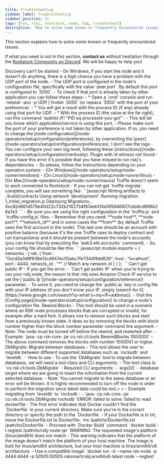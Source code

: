 ```yaml
---
title: Troubleshooting
sidebar_label: Troubleshooting
sidebar_position: 11
tags: [rsk, rskj, rootstock, node, faq, troubleshoot]
description: "How to solve some known or frequently encountered issues when working with RSKj"
---
```


This section explains how to solve some known or frequently encountered issues.

If what you need is not in this section, **contact us** without hesitation through the [Rootstock Community on Discord](https://rootstock.io/discord). We will be happy to help you!

<Accordion>
  <Accordion.Item eventKey="0">
    <Accordion.Header as="h3">Discovery can't be started</Accordion.Header>
    <Accordion.Body>
        - On Windows, if you start the node and it doesn't do anything, there is a high chance you have a problem with the UDP port of the node.
        - The UDP port is configured in the node's configuration file, specifically with the value `peer.port`. By default this port is configured to `5050`.
        - To check if that port is already taken by other application you can follow these steps:
        - * Open a `cmd` console and run `netstat -ano -p UDP | findstr :5050` (or replace `5050` with the port of your preference).
        - * You will get a result with the process ID (if any) already using that port for UDP.
        - * With the process ID (the value at the far right), run this command `tasklist /FI "PID eq processId-you-got"`.
        - This will let you know which application/service is using this port.
        - Please make sure the port of your preference is not taken by other application. If so, you need to change the [node configuration](/node-operators/setup/configuration/preferences), by overwriting the [peer](/node-operators/setup/configuration/preferences).
    </Accordion.Body>
  </Accordion.Item>
  <Accordion.Item eventKey="1">
    <Accordion.Header as="h3">I don't see the logs</Accordion.Header>
    <Accordion.Body>
       - You can configure your own log level, following these [instructions](/node-operators/setup/configuration/verbosity).
    </Accordion.Body>
  </Accordion.Item>
  <Accordion.Item eventKey="2">
    <Accordion.Header as="h3">Plugin with id witness not found</Accordion.Header>
    <Accordion.Body>
        - If you have this error it's possible that you have missed to run rskj's dependencies.
        - So please, follow the instructions depending on your operation system:
        - [On Windows](/node-operators/setup/node-runner/windows)
        - [On Linux](/node-operators/setup/node-runner/linux)
        - [On Mac](/node-operators/setup/node-runner/macos)
    </Accordion.Body>
  </Accordion.Item>
  <Accordion.Item eventKey="3">
    <Accordion.Header as="h3">Truffle doesn't seem to work connected to Rootstock</Accordion.Header>
    <Accordion.Body>
       - If you can not get `truffle migrate` complete, you will see something like:
        ```javascript
            Writing artifacts to ./build/contracts
            Using network 'development'.
            Running migration: 1_initial_migration.js
            Deploying Migrations...
            0xc82d661d579e40d22c732b2162734f97aeb13fa095946927cbb8cd896b26a7a3
        ```
        - Be sure you are using the right configuration in the `truffle.js` and `truffle-config.js` files.
        - Remember that you need: **node host**, **node port**, **network_id** and in some cases the **from** (by default Truffle uses the first account in the node). This last one should be an account with positive balance (because it's the one Truffle uses to deploy contract and run transactions) and it should be present between the node's accounts (you can know that by executing the `web3.eth.accounts` command).
        - So, your config file should be like this:
        ``` javascript
        module.exports = {
        networks : {
            rsk: {
                from : "0xcd2a3d9f938e13cd947ec05abc7fe734df8dd826",
                host : "localhost",
                port : 4444,
                network_id : "*" // Match any network id
                }
            }
        };
        ```
    </Accordion.Body>
  </Accordion.Item>
  <Accordion.Item eventKey="4">
    <Accordion.Header as="h3">Can't get public IP</Accordion.Header>
    <Accordion.Body>
        - If you get the error:
        - `Can't get public IP` when you're trying to run your rskj node, the reason is that rskj uses Amazon Check IP service to set the [`public.ip`](/node-operators/setup/configuration/reference/) parameter.
        - To solve it, you need to change the `public.ip` key in config file with your IP address (if you don't know your IP, simply [search for it](https://www.google.com/search?q=what's+my+IP+address)).
        - Visit the [Config page](/node-operators/setup/configuration/) to change a node's configuration file.
    </Accordion.Body>
  </Accordion.Item>
  <Accordion.Item eventKey="5">
    <Accordion.Header as="h3">Rewind Blocks</Accordion.Header>
    <Accordion.Body>
        - This tool should be used in a scenario where an RSK node processes blocks that are corrupted or invalid, for example after a hard fork. It allows one to remove such blocks and start from a previously known state. It does so by removing the blocks with block number higher than the block number parameter command line argument.
        - Note: The node must be turned off before the rewind, and restarted after.
        - Example:
        `java -cp rsk-core-<VERSION>.jar co.rsk.cli.tools.RewindBlocks 1000000`
        - The above command removes the blocks with number 1000001 or higher.
    </Accordion.Body>
  </Accordion.Item>
  <Accordion.Item eventKey="6">
    <Accordion.Header as="h3">DbMigrate: Migrate between databases</Accordion.Header>
    <Accordion.Body>
       - This tool allows the user to migrate between different supported databases such as `rocksdb` and `leveldb`. 
        - How to use
           - To use the `DbMigrate` tool to migrate between databases, we will need a tool class and CLI arguments.
        - The tool class is: `co.rsk.cli.tools.DbMigrate`
        - Required CLI arguments:
            - `args[0]` - database target where we are going to insert the information from the current selected database.
            - Note: You cannot migrate to the same database or an error will be thrown. It is highly recommended to turn off the node in order to perform the migration since latest data could be lost.> > - Example migrating from `leveldb` to `rocksdb`:
            - `java -cp rsk-core-<VERSION>.jar co.rsk.cli.tools.DbMigrate rocksdb`
    </Accordion.Body>
  </Accordion.Item>
  <Accordion.Item eventKey="7">
    <Accordion.Header as="h3"> ERROR: failed to solve: failed to read dockerfile</Accordion.Header>
    <Accordion.Body>
        - The first error indicates that Docker couldn't find the `Dockerfile` in your current directory. Make sure you're in the correct directory or specify the path to the `Dockerfile`
        - If your Dockerfile is in txt, move the Dockerfile.txt to Dockerfile: `mv /path/to/Dockerfile.txt /path/to/Dockerfile`
        - Proceed with `Docker Build` command: `docker build -t regtest /path/to/rskj-node-jar`
    </Accordion.Body>
  </Accordion.Item>
  <Accordion.Item eventKey="8">
    <Accordion.Header as="h3">WARNING: The requested image's platform (linux/amd64) does not match</Accordion.Header>
    <Accordion.Body>
       - This warning indicates that the platform of the image doesn't match the platform of your host machine. The image is built for linux/amd64 architecture, but your host machine is linux/arm64/v8 architecture.
        - Use a compatible image: `docker run -d --name rsk-node -p 4444:4444 -p 50505:50505 rsksmart/rskj:arm64v8-latest node --regtest`
    </Accordion.Body>
  </Accordion.Item>
</Accordion>


